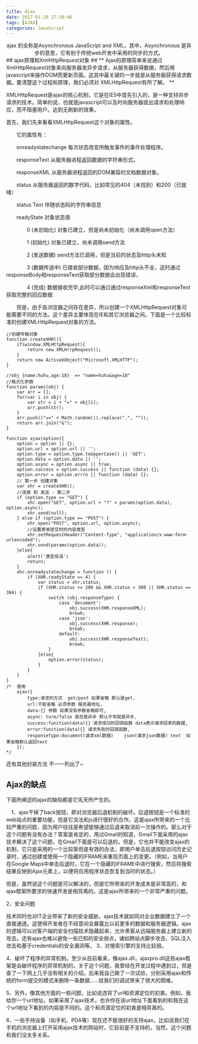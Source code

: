 ```yaml
---
title: Ajax
date: 2017-01-20 17:30:46
tags: [AJAX]
categories: JavaScript
---
```

<center> ajax 的全称是Asynchronous JavaScript and XML，其中，Asynchronous 是异步的意思，它有别于传统web开发中采用的同步的方式。</center>
<!-- more -->
## ajax原理和XmlHttpRequest对象 ##
** Ajax的原理简单来说通过XmlHttpRequest对象来向服务器发异步请求，从服务器获得数据，然后用javascript来操作DOM而更新页面。这其中最关键的一步就是从服务器获得请求数据。要清楚这个过程和原理，我们必须对 XMLHttpRequest有所了解。 **

XMLHttpRequest是ajax的核心机制，它是在IE5中首先引入的，是一种支持异步请求的技术。简单的说，也就是javascript可以及时向服务器提出请求和处理响应，而不阻塞用户。达到无刷新的效果。

首先，我们先来看看XMLHttpRequest这个对象的属性。

　　它的属性有：

　　onreadystatechange  每次状态改变所触发事件的事件处理程序。

　　responseText     从服务器进程返回数据的字符串形式。

　　responseXML    从服务器进程返回的DOM兼容的文档数据对象。

　　status           从服务器返回的数字代码，比如常见的404（未找到）和200（已就绪）

　　status Text       伴随状态码的字符串信息

　　readyState       对象状态值

　　　　0 (未初始化) 对象已建立，但是尚未初始化（尚未调用open方法）

　　　　1 (初始化) 对象已建立，尚未调用send方法

　　　　2 (发送数据) send方法已调用，但是当前的状态及http头未知

　　　　3 (数据传送中) 已接收部分数据，因为响应及http头不全，这时通过responseBody和responseText获取部分数据会出现错误，

　　　　4 (完成) 数据接收完毕,此时可以通过通过responseXml和responseText获取完整的回应数据



　　但是，由于各浏览器之间存在差异，所以创建一个XMLHttpRequest对象可能需要不同的方法。这个差异主要体现在IE和其它浏览器之间。下面是一个比较标准的创建XMLHttpRequest对象的方法。
```
//创建传输对象
function createXHR(){
    if(window.XMLHttpRequest){
        return new XMLHrrpRequest();
    }
    return new ActiveXObject("Microsoft.XMLHTTP");
}

//obj {name:huhu,age:18}  => "name=huhu&age=18"
//格式化参数
function params(obj) {
    var arr = [];
    for(var i in obj) {
        var str = i + "=" + obj[i];
        arr.push(str);
    }
    arr.push(("v=" + Math.random()).replace(".", ""));
    return arr.join("&");
}

function ajax(option){
    option = option || {};
    option.url = option.url || '';
    option.type = option.type.toUpperCase() || 'GET';
    option.data = option.data || '';
    option.async = option.async || true;
    option.success = option.success || function (data) {};
    option.error = option.errro || function (data) {};
    // 第一步 创建对象
    var xhr = createXHR();
    //连接 和 发送 - 第二步
    if (option.type == "GET") {
        xhr.open("GET", option.url + "?" + params(option.data), option.async);
        xhr.send(null);
    } else if (option.type == "POST") {
        xhr.open("POST", option.url, option.async);
        //设置表单提交时的内容类型
        xhr.setRequestHeader("Content-Type", "application/x-www-form-urlencoded");
        xhr.send(params(option.data));
    }else{
        alert('类型有误')
        return;
    }
    xhr.onreadystatechange = function () {
        if (XHR.readyState == 4) {
            var status = xhr.status;
            if (XHR.status >= 200 && XHR.status < 300 || XHR.status == 304) {
                switch (obj.responseType) {
                    case 'document':
                        obj.success(XHR.responseXML);
                        break;
                    case 'json':
                        obj.success(XHR.response);
                        break;
                    default:
                        obj.success(XHR.responseText);
                        break;
                }
            }else{
                option.error(status);
            }
        }
    }
}
/*  使用
    ajax({
        type:请求的方式  get/post 如果省略 默认是get,
        url:不能省略 必须参数 服务器地址,
        data:{} 参数 如果没有参数省略即可,
        async: ture/false 是否是异步 默认不写就是异步,
        success:function(data){} 请求成功的回调函数 data表示请求回来的数据,
        error:function(data){} 请求失败的回调函数,
        responseType:document(请求xml数据)    json(请求json数据) text  如果省略默认返回text
    });
*/
```
还有其他封装方法 不一一列出了~

## Ajax的缺点 ##
下面所阐述的ajax的缺陷都是它先天所产生的。

   　1、ajax干掉了back按钮，即对浏览器后退机制的破坏。后退按钮是一个标准的web站点的重要功能，但是它没法和js进行很好的合作。这是ajax所带来的一个比较严重的问题，因为用户往往是希望能够通过后退来取消前一次操作的。那么对于这个问题有没有办法？答案是肯定的，用过Gmail的知道，Gmail下面采用的ajax技术解决了这个问题，在Gmail下面是可以后退的，但是，它也并不能改变ajax的机制，它只是采用的一个比较笨但是有效的办法，即用户单击后退按钮访问历史记录时，通过创建或使用一个隐藏的IFRAME来重现页面上的变更。（例如，当用户在Google Maps中单击后退时，它在一个隐藏的IFRAME中进行搜索，然后将搜索结果反映到Ajax元素上，以便将应用程序状态恢复到当时的状态。）

但是，虽然说这个问题是可以解决的，但是它所带来的开发成本是非常高的，和ajax框架所要求的快速开发是相背离的。这是ajax所带来的一个非常严重的问题。

2、安全问题

技术同时也对IT企业带来了新的安全威胁，ajax技术就如同对企业数据建立了一个直接通道。这使得开发者在不经意间会暴露比以前更多的数据和服务器逻辑。ajax的逻辑可以对客户端的安全扫描技术隐藏起来，允许黑客从远端服务器上建立新的攻击。还有ajax也难以避免一些已知的安全弱点，诸如跨站点脚步攻击、SQL注入攻击和基于credentials的安全漏洞等。
 3、对搜索引擎的支持比较弱。

 4、破坏了程序的异常机制。至少从目前看来，像ajax.dll，ajaxpro.dll这些ajax框架是会破坏程序的异常机制的。关于这个问题，我曾经在开发过程中遇到过，但是查了一下网上几乎没有相关的介绍。后来我自己做了一次试验，分别采用ajax和传统的form提交的模式来删除一条数据……给我们的调试带来了很大的困难。

 5、另外，像其他方面的一些问题，比如说违背了url和资源定位的初衷。例如，我给你一个url地址，如果采用了ajax技术，也许你在该url地址下面看到的和我在这个url地址下看到的内容是不同的。这个和资源定位的初衷是相背离的。

 6、一些手持设备（如手机、PDA等）现在还不能很好的支持ajax，比如说我们在手机的浏览器上打开采用ajax技术的网站时，它目前是不支持的，当然，这个问题和我们没太多关系。